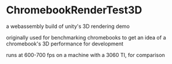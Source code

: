 # ChromebookRenderTest3D

a webassembly build of unity's 3D rendering demo

originally used for benchmarking chromebooks to get an idea of a chromebook's 3D performance for development

runs at 600-700 fps on a machine with a 3060 TI, for comparison
